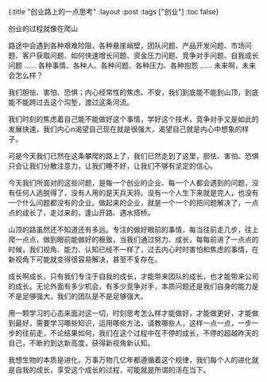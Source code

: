 {:title "创业路上的一点思考"
 :layout :post
 :tags  ["创业"]
 :toc false}

创业的过程就像在爬山

路途中会遇到各种艰难险阻，各种悬崖峭壁，团队问题、产品开发问题、市场问题、客户获取问题、如何快速增长问题、资金压力问题、竞争对手问题、自我成长问题 ...... 各种事情、各种人、各种问题、各种压力、各种抱怨 ...... 未来啊，未来会怎么样？

我们胆怯、害怕、恐惧；内心经常性的焦虑、不安，我们到底能不能到山顶，到底能不能跨过去这个沟堑，渡过这条河流。

我们时刻的焦虑着自己能不能做好这个事情，学好这个技术，竞争对手又是如此的发展快速，我们内心n渴望自己现在就是很强大，渴望自己就是内心中想象的样子。

可是今天我们已然在这条攀爬的路上了，我们已然走到了这里，胆怯、害怕、恐惧只会让我们分散注意力，让我们睡不好，让我们不够有坚定的信心。 

今天我们所面对的这些问题，是每一个创业的企业、每一个人都会遇到的问题，没有任何人逃脱得了，没有人用的是天兵天将。没有一个人生下来就是完人，也没有一个什么问题都没有的企业。做起来的企业，就是一个一个的把问题解决了，一点点的成长了，走过来的，逢山开路、遇水搭桥。

山顶的路虽然还不知道还有多远。专注的做好眼前的事情，每当往前走几步，往上爬一点点，做到眼前能做好的极致，当我们通过努力、成长，每每前进了一点点的时候，我们视角、能力、认知已经不一样了，过去内心时时害怕和焦虑的事情，在新视角下可能就变得很容易解决，甚至不复存在。

成长啊成长，只有我们专注于自我的成长，才能带来团队的成长，也才能带来公司的成长。无论外面有多少机会，有多少竞争对手，本质问题还是我们自身的能力是不是足够强大，我们的团队是不是足够强大。

用一颗学习的心态来面对这一切，时刻思考怎么样才能做好，才能做更好，才能做到最好，需要学习哪些知识，运用哪些方法，请教哪些人，这样一点一点，一步一步的往前走，不论结果如何，我们在这个过程中在不停的成长，不停的超越昨天的自己，不断的到达新高度，获得新视角新认知。

我想生物的本质是进化，万事万物几亿年都遵循着这个规律，我们每个人的进化就是自我的成长，享受这个成长的过程，可能就是所谓的活在当下。



















